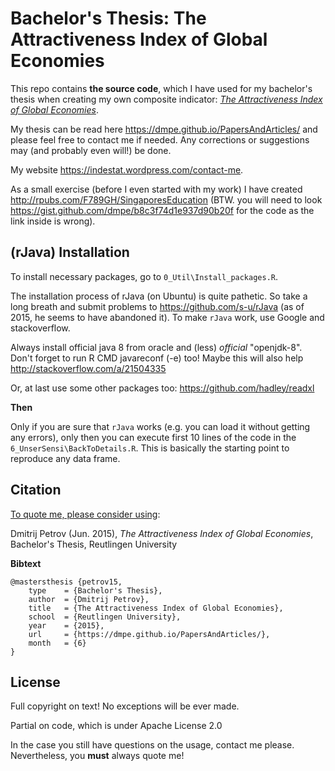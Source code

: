 Bachelor's Thesis: The Attractiveness Index of Global Economies
========

This repo contains **the source code**, which I have used for my bachelor's thesis when creating my own composite indicator: [*The Attractiveness Index of Global Economies*](https://dmpe.github.io/PapersAndArticles/). 

My thesis can be read here <https://dmpe.github.io/PapersAndArticles/> and please feel free to contact me if needed. Any corrections or suggestions may (and probably even will!) be done.

My website <https://indestat.wordpress.com/contact-me>.

As a small exercise (before I even started with my work) I have created <http://rpubs.com/F789GH/SingaporesEducation> (BTW. you will need to look <https://gist.github.com/dmpe/b8c3f74d1e937d90b20f> for the code as the link inside is wrong).

## (rJava) Installation

To install necessary packages, go to `0_Util\Install_packages.R`.

The installation process of rJava (on Ubuntu) is quite pathetic. So take a long breath and submit problems to <https://github.com/s-u/rJava> (as of 2015, he seems to have abandoned it). To make `rJava` work, use Google and stackoverflow. 

Always install official java 8 from oracle and (less) *official* "openjdk-8". Don't forget to run R CMD javareconf (-e) too! Maybe this will also help <http://stackoverflow.com/a/21504335>

Or, at last use some other packages too: <https://github.com/hadley/readxl>

**Then**

Only if you are sure that `rJava` works (e.g. you can load it without getting any errors), only then you can execute first 10 lines of the code in the `6_UnserSensi\BackToDetails.R`. This is basically the starting point to reproduce any data frame. 


## Citation

<u>To quote me, please consider using</u>:

Dmitrij Petrov (Jun. 2015), *The Attractiveness Index of Global Economies*, Bachelor's Thesis, Reutlingen University

**Bibtext**
```
@mastersthesis {petrov15,
    type    = {Bachelor's Thesis},
    author  = {Dmitrij Petrov},
    title   = {The Attractiveness Index of Global Economies},
    school  = {Reutlingen University},
    year    = {2015},
    url     = {https://dmpe.github.io/PapersAndArticles/},
    month   = {6}
}
```

## License

Full copyright on text! No exceptions will be ever made. 

Partial on code, which is under Apache License 2.0

In the case you still have questions on the usage, contact me please. Nevertheless, you **must** always quote me!

